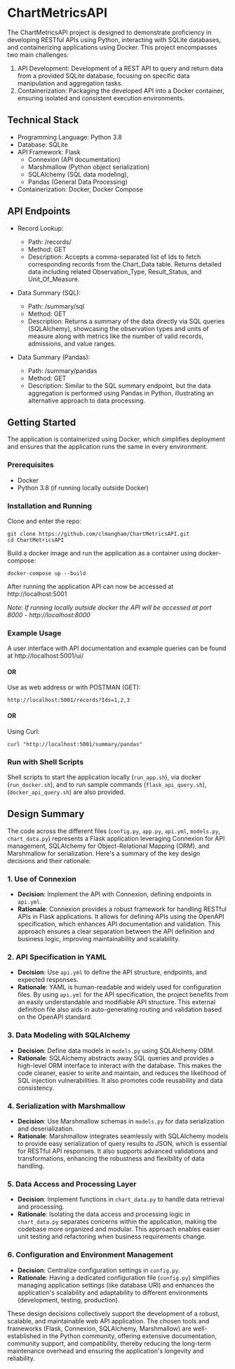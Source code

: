 # ChartMetricsAPI

The ChartMetricsAPI project is designed to demonstrate proficiency in developing RESTful APIs using Python, interacting with SQLite databases, and containerizing applications using Docker. This project encompasses two main challenges:

1. API Development: Development of a REST API to query and return data from a provided SQLite database, focusing on specific data manipulation and aggregation tasks.
2. Containerization: Packaging the developed API into a Docker container, ensuring isolated and consistent execution environments.

## Technical Stack

- Programming Language: Python 3.8
- Database: SQLite
- API Framework: Flask
    - Connexion (API documentation)
    - Marshmallow (Python object serialization)
    - SQLAlchemy (SQL data modeling),
    - Pandas (General Data Processing)
- Containerization: Docker, Docker Compose

## API Endpoints

- Record Lookup:
    - Path: /records/
    - Method: GET
    - Description: Accepts a comma-separated list of Ids to fetch corresponding records from the Chart_Data table. Returns detailed data including related Observation_Type, Result_Status, and Unit_Of_Measure.

- Data Summary (SQL):
    - Path: /summary/sql
    - Method: GET
    - Description: Returns a summary of the data directly via SQL queries (SQLAlchemy), showcasing the observation types and units of measure along with metrics like the number of valid records, admissions, and value ranges.

- Data Summary (Pandas):
    - Path: /summary/pandas
    - Method: GET
    - Description: Similar to the SQL summary endpoint, but the data aggregation is performed using Pandas in Python, illustrating an alternative approach to data processing.

## Getting Started

The application is containerized using Docker, which simplifies deployment and ensures that the application runs the same in every environment.

### Prerequisites

- Docker
- Python 3.8 (if running locally outside Docker)

### Installation and Running

Clone and enter the repo:
```
git clone https://github.com/clmangham/ChartMetricsAPI.git
cd ChartMetricsAPI
```

Build a docker image and run the application as a container using docker-compose:
```
docker-compose up --build
```

After running the application API can now be accessed at http://localhost:5001

*Note: If running locally outside docker the API will be accessed at port 8000 - http://localhost:8000*

### Example Usage

A user interface with API documentation and example queries can be found at http://localhost:5001/ui/

#### OR

Use as web address or with POSTMAN (GET):

```
http://localhost:5001/records?Ids=1,2,3
```

#### OR

Using Curl:
```
curl "http://localhost:5001/summary/pandas"
```

### Run with Shell Scripts
Shell scripts to start the application locally (`run_app.sh`), via docker (`run_docker.sh`), and to run sample commands (`flask_api_query.sh`), (`docker_api_query.sh`) are also provided.




## Design Summary

The code across the different files (`config.py`, `app.py`, `api.yml`, `models.py`, `chart_data.py`) represents a Flask application leveraging Connexion for API management, SQLAlchemy for Object-Relational Mapping (ORM), and Marshmallow for serialization. Here's a summary of the key design decisions and their rationale:

### 1. **Use of Connexion**

- **Decision**: Implement the API with Connexion, defining endpoints in `api.yml`.
- **Rationale**: Connexion provides a robust framework for handling RESTful APIs in Flask applications. It allows for defining APIs using the OpenAPI specification, which enhances API documentation and validation. This approach ensures a clear separation between the API definition and business logic, improving maintainability and scalability.

### 2. **API Specification in YAML**

- **Decision**: Use `api.yml` to define the API structure, endpoints, and expected responses.
- **Rationale**: YAML is human-readable and widely used for configuration files. By using `api.yml` for the API specification, the project benefits from an easily understandable and modifiable API structure. This external definition file also aids in auto-generating routing and validation based on the OpenAPI standard.

### 3. **Data Modeling with SQLAlchemy**

- **Decision**: Define data models in `models.py` using SQLAlchemy ORM.
- **Rationale**: SQLAlchemy abstracts away SQL queries and provides a high-level ORM interface to interact with the database. This makes the code cleaner, easier to write and maintain, and reduces the likelihood of SQL injection vulnerabilities. It also promotes code reusability and data consistency.

### 4. **Serialization with Marshmallow**

- **Decision**: Use Marshmallow schemas in `models.py` for data serialization and deserialization.
- **Rationale**: Marshmallow integrates seamlessly with SQLAlchemy models to provide easy serialization of query results to JSON, which is essential for RESTful API responses. It also supports advanced validations and transformations, enhancing the robustness and flexibility of data handling.

### 5. **Data Access and Processing Layer**

- **Decision**: Implement functions in `chart_data.py` to handle data retrieval and processing.
- **Rationale**: Isolating the data access and processing logic in `chart_data.py` separates concerns within the application, making the codebase more organized and modular. This approach enables easier unit testing and refactoring when business requirements change.

### 6. **Configuration and Environment Management**

- **Decision**: Centralize configuration settings in `config.py`.
- **Rationale**: Having a dedicated configuration file (`config.py`) simplifies managing application settings (like database URI) and enhances the application's scalability and adaptability to different environments (development, testing, production).

These design decisions collectively support the development of a robust, scalable, and maintainable web API application. The chosen tools and frameworks (Flask, Connexion, SQLAlchemy, Marshmallow) are well-established in the Python community, offering extensive documentation, community support, and compatibility, thereby reducing the long-term maintenance overhead and ensuring the application's longevity and reliability.